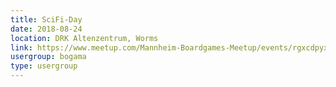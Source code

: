 ```yaml
---
title: SciFi-Day
date: 2018-08-24
location: DRK Altenzentrum, Worms
link: https://www.meetup.com/Mannheim-Boardgames-Meetup/events/rgxcdpyxlbgc/
usergroup: bogama
type: usergroup
---
```

